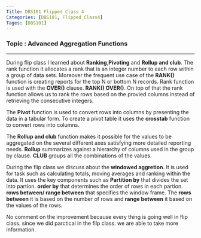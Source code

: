 ```yaml
---
Title: DBS101 Flipped Class 4
Categories: [DBS101, Flipped_Class4]
Tages: [DBS101]
---
```


### Topic : Advanced Aggregation Functions
---
During flip class I learned about **Ranking**,**Pivoting** and **Rollup and club**. 
The rank function it allocates a rank that is an integer number to each row within a group of data sets. Moreover the frequent use case of the **RANK()** function is creating reports for the top N or bottom N records. Rank function is used with the **OVER()** clause. **RANK() OVER()**. On top of that the rank function allows us to rank the rows based on the provied columns instead of retrieving the consecutive integers. 

The **Pivot** function is used to convert rows into columns by presenting the data in a tabular form. To create a pivot table it uses the **crosstab** function to convert rows into columns.

The **Rollup and club** function makes it possible for the values to be aggregated on the several different axes satisfying more detailed reporting needs. **Rollup** summarizes against a hierarchy of columns used in the group by clause. **CLUB** groups all the combinations of the values.

During the flip class we discuss about the **windowed aggretion**. It is used for task such as calculating totals, moving averages and ranking within the data. It uses the key components such as **Partition by** that divides the set into partion. **order by** that determines the order of rows in each partion. **rows between/ range between** that specifies the window frame. The **rows between** it is based on the number of rows and **range between** it based on the values of the rows.

No comment on the improvement because every thing is going well in flip class. since we did parctical in the filp class. we are able to take more information.